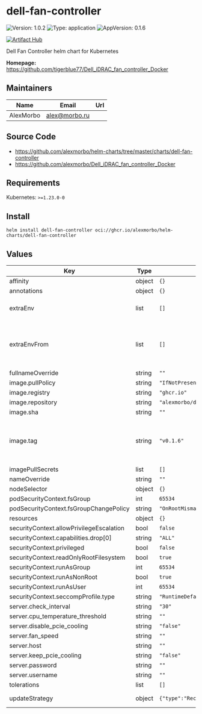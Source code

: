 
# dell-fan-controller

![Version: 1.0.2](https://img.shields.io/badge/Version-1.0.2-informational?style=flat-square) ![Type: application](https://img.shields.io/badge/Type-application-informational?style=flat-square) ![AppVersion: 0.1.6](https://img.shields.io/badge/AppVersion-0.1.6-informational?style=flat-square)

[![Artifact Hub](https://img.shields.io/endpoint?url=https://artifacthub.io/badge/repository/dell-fan-controller)](https://artifacthub.io/packages/search?repo=dell-fan-controller)

Dell Fan Controller helm chart for Kubernetes

**Homepage:** <https://github.com/tigerblue77/Dell_iDRAC_fan_controller_Docker>

## Maintainers

| Name | Email | Url |
| ---- | ------ | --- |
| AlexMorbo | <alex@morbo.ru> |  |

## Source Code

* <https://github.com/alexmorbo/helm-charts/tree/master/charts/dell-fan-controller>
* <https://github.com/alexmorbo/Dell_iDRAC_fan_controller_Docker>

## Requirements

Kubernetes: `>=1.23.0-0`

## Install
```console
helm install dell-fan-controller oci://ghcr.io/alexmorbo/helm-charts/dell-fan-controller
```

## Values

| Key | Type | Default | Description |
|-----|------|---------|-------------|
| affinity | object | `{}` |  |
| annotations | object | `{}` |  |
| extraEnv | list | `[]` | Environment variables to add |
| extraEnvFrom | list | `[]` | Environment variables from secrets or configmaps to add |
| fullnameOverride | string | `""` |  |
| image.pullPolicy | string | `"IfNotPresent"` |  |
| image.registry | string | `"ghcr.io"` |  |
| image.repository | string | `"alexmorbo/dell_idrac_fan_controller"` |  |
| image.sha | string | `""` |  |
| image.tag | string | `"v0.1.6"` | Overrides the image tag whose default is the chart appVersion. |
| imagePullSecrets | list | `[]` |  |
| nameOverride | string | `""` |  |
| nodeSelector | object | `{}` |  |
| podSecurityContext.fsGroup | int | `65534` |  |
| podSecurityContext.fsGroupChangePolicy | string | `"OnRootMismatch"` |  |
| resources | object | `{}` |  |
| securityContext.allowPrivilegeEscalation | bool | `false` |  |
| securityContext.capabilities.drop[0] | string | `"ALL"` |  |
| securityContext.privileged | bool | `false` |  |
| securityContext.readOnlyRootFilesystem | bool | `true` |  |
| securityContext.runAsGroup | int | `65534` |  |
| securityContext.runAsNonRoot | bool | `true` |  |
| securityContext.runAsUser | int | `65534` |  |
| securityContext.seccompProfile.type | string | `"RuntimeDefault"` |  |
| server.check_interval | string | `"30"` |  |
| server.cpu_temperature_threshold | string | `""` |  |
| server.disable_pcie_cooling | string | `"false"` |  |
| server.fan_speed | string | `""` |  |
| server.host | string | `""` |  |
| server.keep_pcie_cooling | string | `"false"` |  |
| server.password | string | `""` |  |
| server.username | string | `""` |  |
| tolerations | list | `[]` |  |
| updateStrategy | object | `{"type":"Recreate"}` | Deployment strategy |